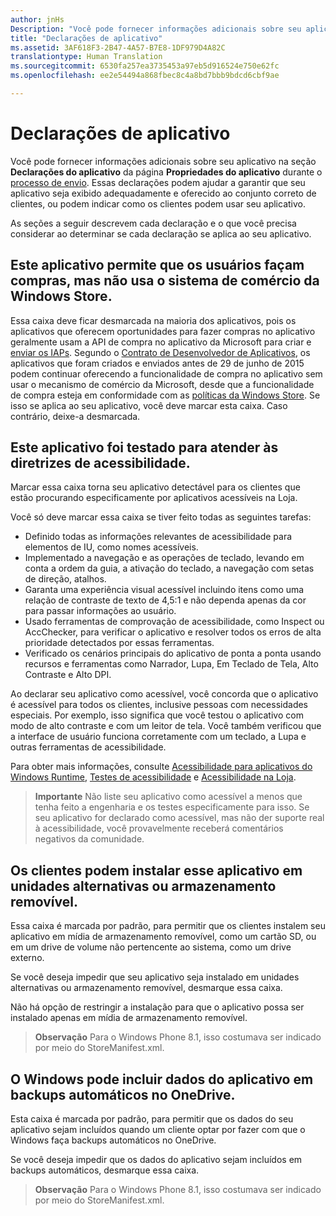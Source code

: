 ```yaml
---
author: jnHs
Description: "Você pode fornecer informações adicionais sobre seu aplicativo na seção Declarações do aplicativo da página Propriedades do aplicativo durante o processo de envio."
title: "Declarações de aplicativo"
ms.assetid: 3AF618F3-2B47-4A57-B7E8-1DF979D4A82C
translationtype: Human Translation
ms.sourcegitcommit: 6530fa257ea3735453a97eb5d916524e750e62fc
ms.openlocfilehash: ee2e54494a868fbec8c4a8bd7bbb9bdcd6cbf9ae

---
```


# Declarações de aplicativo

Você pode fornecer informações adicionais sobre seu aplicativo na seção **Declarações do aplicativo** da página **Propriedades do aplicativo** durante o [processo de envio](app-submissions.md). Essas declarações podem ajudar a garantir que seu aplicativo seja exibido adequadamente e oferecido ao conjunto correto de clientes, ou podem indicar como os clientes podem usar seu aplicativo.

As seções a seguir descrevem cada declaração e o que você precisa considerar ao determinar se cada declaração se aplica ao seu aplicativo.

## Este aplicativo permite que os usuários façam compras, mas não usa o sistema de comércio da Windows Store.

Essa caixa deve ficar desmarcada na maioria dos aplicativos, pois os aplicativos que oferecem oportunidades para fazer compras no aplicativo geralmente usam a API de compra no aplicativo da Microsoft para criar e [enviar os IAPs](iap-submissions.md). Segundo o [Contrato de Desenvolvedor de Aplicativos](https://msdn.microsoft.com/library/windows/apps/hh694058), os aplicativos que foram criados e enviados antes de 29 de junho de 2015 podem continuar oferecendo a funcionalidade de compra no aplicativo sem usar o mecanismo de comércio da Microsoft, desde que a funcionalidade de compra esteja em conformidade com as [políticas da Windows Store](https://msdn.microsoft.com/library/windows/apps/dn764944.aspx#pol_10_8). Se isso se aplica ao seu aplicativo, você deve marcar esta caixa. Caso contrário, deixe-a desmarcada.

## Este aplicativo foi testado para atender às diretrizes de acessibilidade.

Marcar essa caixa torna seu aplicativo detectável para os clientes que estão procurando especificamente por aplicativos acessíveis na Loja.

Você só deve marcar essa caixa se tiver feito todas as seguintes tarefas:

-   Definido todas as informações relevantes de acessibilidade para elementos de IU, como nomes acessíveis.
-   Implementado a navegação e as operações de teclado, levando em conta a ordem da guia, a ativação do teclado, a navegação com setas de direção, atalhos.
-   Garanta uma experiência visual acessível incluindo itens como uma relação de contraste de texto de 4,5:1 e não dependa apenas da cor para passar informações ao usuário.
-   Usado ferramentas de comprovação de acessibilidade, como Inspect ou AccChecker, para verificar o aplicativo e resolver todos os erros de alta prioridade detectados por essas ferramentas.
-   Verificado os cenários principais do aplicativo de ponta a ponta usando recursos e ferramentas como Narrador, Lupa, Em Teclado de Tela, Alto Contraste e Alto DPI.

Ao declarar seu aplicativo como acessível, você concorda que o aplicativo é acessível para todos os clientes, inclusive pessoas com necessidades especiais. Por exemplo, isso significa que você testou o aplicativo com modo de alto contraste e com um leitor de tela. Você também verificou que a interface de usuário funciona corretamente com um teclado, a Lupa e outras ferramentas de acessibilidade.

Para obter mais informações, consulte [Acessibilidade para aplicativos do Windows Runtime](https://msdn.microsoft.com/library/windows/apps/dn263101), [Testes de acessibilidade](https://msdn.microsoft.com/library/windows/apps/mt297664) e [Acessibilidade na Loja](https://msdn.microsoft.com/library/windows/apps/mt297663).

> **Importante**  Não liste seu aplicativo como acessível a menos que tenha feito a engenharia e os testes especificamente para isso. Se seu aplicativo for declarado como acessível, mas não der suporte real à acessibilidade, você provavelmente receberá comentários negativos da comunidade.

## Os clientes podem instalar esse aplicativo em unidades alternativas ou armazenamento removível.

Essa caixa é marcada por padrão, para permitir que os clientes instalem seu aplicativo em mídia de armazenamento removível, como um cartão SD, ou em um drive de volume não pertencente ao sistema, como um drive externo.

Se você deseja impedir que seu aplicativo seja instalado em unidades alternativas ou armazenamento removível, desmarque essa caixa.

Não há opção de restringir a instalação para que o aplicativo possa ser instalado apenas em mídia de armazenamento removível.

> **Observação**  Para o Windows Phone 8.1, isso costumava ser indicado por meio do StoreManifest.xml.

## O Windows pode incluir dados do aplicativo em backups automáticos no OneDrive.

Esta caixa é marcada por padrão, para permitir que os dados do seu aplicativo sejam incluídos quando um cliente optar por fazer com que o Windows faça backups automáticos no OneDrive.

Se você deseja impedir que os dados do aplicativo sejam incluídos em backups automáticos, desmarque essa caixa.

> **Observação**  Para o Windows Phone 8.1, isso costumava ser indicado por meio do StoreManifest.xml.

 

 

 







<!--HONumber=Jun16_HO4-->


